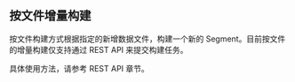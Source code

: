 ## 按文件增量构建

按文件构建方式根据指定的新增数据文件，构建一个新的 Segment。目前按文件的增量构建仅支持通过 REST API 来提交构建任务。

具体使用方法，请参考 REST API 章节。